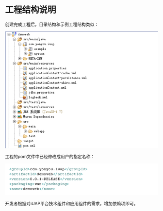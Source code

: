 # 工程结构说明

创建完成工程后，目录结构和示例工程结构类似：  


![](/img/image012.jpg)


工程的pom文件中已经修改成用户的指定名称：  


![](/img/image013.jpg)


开发者根据对iUAP平台技术组件和应用组件的需求，增加依赖项即可。  